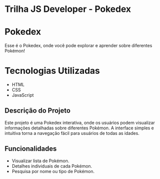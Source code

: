 # Trilha JS Developer - Pokedex

# Pokedex

Esse é o Pokedex, onde você pode explorar e aprender sobre diferentes Pokémon!

# Tecnologias Utilizadas

- HTML
- CSS
- JavaScript

## Descrição do Projeto

Este projeto é uma Pokedex interativa, onde os usuários podem visualizar informações detalhadas sobre diferentes Pokémon. 
A interface simples e intuitiva torna a navegação fácil para usuários de todas as idades.

## Funcionalidades

- Visualizar lista de Pokémon.
- Detalhes individuais de cada Pokémon.
- Pesquisa por nome ou tipo de Pokémon.
